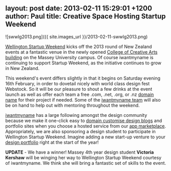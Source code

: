 layout: post
date: 2013-02-11 15:29:01 +1200
author: Paul
title: Creative Space Hosting Startup Weekend
----

![swwlg2013.png]({{ site.images_url }}/2013-02-11-swwlg2013.png)

[Wellington Startup Weekend](http://wellington.startupweekend.org/) kicks off the 2013 round of New Zealand events at a fantastic venue in the newly opened [College of Creative Arts building](http://archived.link/http://www.massey.ac.nz/massey/learning/colleges/college-creative-arts/about/events/new-college-building-progress/new-college-of-creative-arts-building.cfm) on the Massey University campus. Of course iwantmyname is continuing to support Startup Weekend, as the initiative continues to grow in New Zealand. 

This weekend's event differs slightly in that it begins on Saturday evening 16th February, in order to dovetail nicely with world class design fest Webstock. So it will be our pleasure to shout a few drinks at the event launch as well as offer each team a free .com, .net, .org, or .nz [domain name](https://iwantmyname.co.nz/domains) for their project if needed. Some of the [iwantmyname team](https://iwantmyname.co.nz/about) will also be on hand to help out with mentoring throughout the weekend.

[iwantmyname](https://iwantmyname.co.nz/) has a large following amongst the design community because we make it one-click easy to [domain customise design blogs](https://iwantmyname.co.nz/services/blog-hosting/) and portfolio sites when you choose a hosted service from our [app marketplace](https://iwantmyname.co.nz/services). Appropriately, we are also sponsoring a design student to participate in Wellington Startup Weekend. Imagine adding a new start-up venture to your [design portfolio](https://iwantmyname.co.nz/services/portfolio-hosting/) right at the start of the year! 

**UPDATE** - We have a winner! Massey 4th year design student **Victoria Kershaw** will be winging her way to Wellington Startup Weekend courtesy of iwantmyname. We think she will bring a fantastic set of skills to the event.
